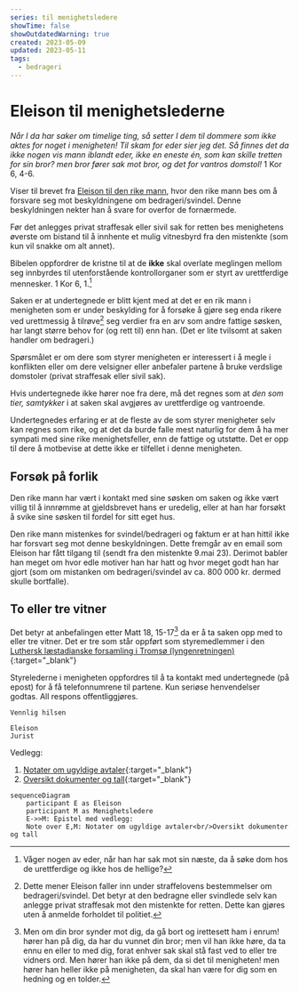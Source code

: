 ```yaml
---
series: til menighetsledere
showTime: false
showOutdatedWarning: true
created: 2023-05-09
updated: 2023-05-11
tags:
  - bedrageri
---
```


# Eleison til menighetslederne
_Når I da har saker om timelige ting, så setter I dem til dommere som ikke aktes for noget i menigheten! Til skam for eder sier jeg det. Så finnes det da ikke nogen vis mann iblandt eder, ikke en eneste én, som kan skille tretten for sin bror? men bror fører sak mot bror, og det for vantros domstol!_ 1 Kor 6, 4-6.

Viser til brevet fra [Eleison til den rike mann](/article/griskhet/eleison-til-den-rike-mann), hvor den rike mann bes om å forsvare seg mot beskyldningene om bedrageri/svindel. Denne beskyldningen nekter han å svare for overfor de fornærmede.

Før det anlegges privat straffesak eller sivil sak for retten bes menighetens øverste om bistand til å innhente et mulig vitnesbyrd fra den mistenkte (som kun vil snakke om alt annet).

Bibelen oppfordrer de kristne til at de **ikke** skal overlate meglingen mellom seg innbyrdes til utenforstående kontrollorganer som er styrt av urettferdige mennesker. 1 Kor 6, 1.[^1]

Saken er at undertegnede er blitt kjent med at det er en rik mann i menigheten som er under beskylding for å forsøke å gjøre seg enda rikere ved urettmessig å tilrøve[^2] seg verdier fra en arv som andre fattige søsken, har langt større behov for (og rett til) enn han. (Det er lite tvilsomt at saken handler om bedrageri.)

Spørsmålet er om dere som styrer menigheten er interessert i å megle i konflikten eller om dere velsigner eller anbefaler partene å bruke verdslige domstoler (privat straffesak eller sivil sak).

Hvis undertegnede ikke hører noe fra dere, må det regnes som at _den som tier, samtykker_ i at saken skal avgjøres av urettferdige og vantroende.

Undertegnedes erfaring er at de fleste av de som styrer menigheter selv kan regnes som rike, og at det da burde falle mest naturlig for dem å ha mer sympati med sine rike menighetsfeller, enn de fattige og utstøtte. Det er opp til dere å motbevise at dette ikke er tilfellet i denne menigheten.

## Forsøk på forlik
Den rike mann har vært i kontakt med sine søsken om saken og ikke vært villig til å innrømme at gjeldsbrevet hans er uredelig, eller at han har forsøkt å svike sine søsken til fordel for sitt eget hus. 

Den rike mann mistenkes for svindel/bedrageri og faktum er at han hittil ikke har forsvart seg mot denne beskyldningen. Dette fremgår av en email som Eleison har fått tilgang til (sendt fra den mistenkte 9.mai 23). Derimot babler han meget om hvor edle motiver han har hatt og hvor meget godt han har gjort (som om mistanken om bedrageri/svindel av ca. 800 000 kr. dermed skulle bortfalle).

## To eller tre vitner
Det betyr at anbefalingen etter Matt 18, 15-17[^3] da er å ta saken opp med to eller tre vitner. Det er tre som står oppført som styremedlemmer i den [Luthersk læstadianske forsamling i Tromsø (lyngenretningen)](https://w2.brreg.no/enhet/sok/detalj.jsp?orgnr=994009087){:target="_blank"}

Styrelederne i menigheten oppfordres til å ta kontakt med undertegnede (på epost) for å få telefonnumrene til partene. Kun seriøse henvendelser godtas. All respons offentliggjøres.

```
Vennlig hilsen 

Eleison
Jurist
```

Vedlegg: 
1. [Notater om ugyldige avtaler](/article/griskhet/vedlegg-notater-om-ugyldige-avtaler){:target="_blank"}
2. [Oversikt dokumenter og tall](/article/griskhet/vedlegg-dokumenter-og-tall){:target="_blank"}

```mermaid
sequenceDiagram
    participant E as Eleison
    participant M as Menighetsledere
    E->>M: Epistel med vedlegg:
    Note over E,M: Notater om ugyldige avtaler<br/>Oversikt dokumenter og tall
```

[^1]: Våger nogen av eder, når han har sak mot sin næste, da å søke dom hos de urettferdige og ikke hos de hellige?
[^2]: Dette mener Eleison faller inn under straffelovens bestemmelser om bedrageri/svindel. Det betyr at den bedragne eller svindlede selv kan anlegge privat straffesak mot den mistenkte for retten. Dette kan gjøres uten å anmelde forholdet til politiet.
[^3]: Men om din bror synder mot dig, da gå bort og irettesett ham i enrum! hører han på dig, da har du vunnet din bror; men vil han ikke høre, da ta ennu en eller to med dig, forat enhver sak skal stå fast ved to eller tre vidners ord. Men hører han ikke på dem, da si det til menigheten! men hører han heller ikke på menigheten, da skal han være for dig som en hedning og en tolder.